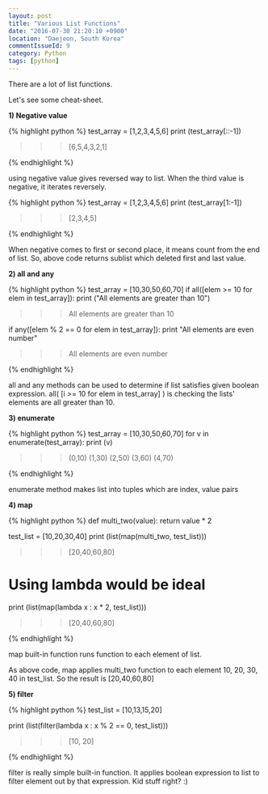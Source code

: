 ```yaml
---
layout: post
title: "Various List Functions"
date: "2016-07-30 21:20:10 +0900"
location: "Daejeon, South Korea"
commentIssueId: 9
category: Python
tags: [python]
---
```


There are a lot of list functions.

Let's see some cheat-sheet.


**1) Negative value**

{% highlight python %}
test_array = [1,2,3,4,5,6]
print (test_array[::-1])

>>> [6,5,4,3,2,1]

{% endhighlight %}

using negative value gives reversed way to list. When the third value is negative, it iterates reversely.

{% highlight python %}
test_array = [1,2,3,4,5,6]
print (test_array[1:-1])

>>> [2,3,4,5]

{% endhighlight %}

When negative comes to first or second place, it means count from the end of list. So, above code returns sublist which deleted first and last value.


**2) all and any**

{% highlight python %}
test_array = [10,30,50,60,70]
if all([elem >= 10 for elem in test_array]):
    print ("All elements are greater than 10")
>>> All elements are greater than 10

if any([elem % 2 == 0 for elem in test_array]):
    print "All elements are even number"
>>> All elements are even number

{% endhighlight %}

all and any methods can be used to determine if list satisfies given boolean expression. all( [i >= 10 for elem in test_array] ) is checking the lists' elements are all greater than 10.


**3) enumerate**

{% highlight python %}
test_array = [10,30,50,60,70]
for v in enumerate(test_array):
  print (v)

  >>>(0,10)
     (1,30)
     (2,50)
     (3,60)
     (4,70)

{% endhighlight %}

enumerate method makes list into tuples which are index, value pairs


**4) map**

{% highlight python %}
def multi_two(value):
    return value * 2

test_list = [10,20,30,40]
print (list(map(multi_two, test_list)))
>>> [20,40,60,80]

# Using lambda would be ideal
print (list(map(lambda x : x * 2, test_list)))
>>> [20,40,60,80]

{% endhighlight %}

map built-in function runs function to each element of list.

As above code, map applies multi_two function to each element 10, 20, 30, 40 in test_list.
So the result is [20,40,60,80]


**5) filter**

{% highlight python %}
test_list = [10,13,15,20]

print (list(filter(lambda x : x % 2 == 0, test_list)))
>>> [10, 20]

{% endhighlight %}

filter is really simple built-in function. It applies boolean expression to list to filter element out by that expression. Kid stuff right? :)
